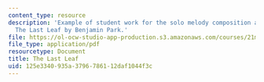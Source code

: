 ```yaml
---
content_type: resource
description: 'Example of student work for the solo melody composition assignment:
  The Last Leaf by Benjamin Park.'
file: https://ol-ocw-studio-app-production.s3.amazonaws.com/courses/21m-351-music-composition-fall-2008/125e3340935a3796786112daf1044f3c_park_lastleaf.pdf
file_type: application/pdf
resourcetype: Document
title: The Last Leaf
uid: 125e3340-935a-3796-7861-12daf1044f3c
---
```

